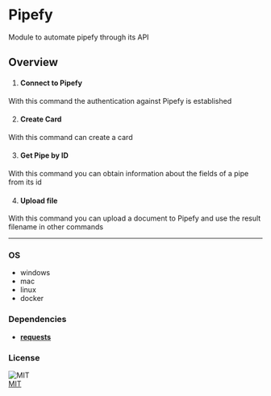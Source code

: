 
# Pipefy
  
Module to automate pipefy through its API  

## Overview


1. #### Connect to Pipefy  
With this command the authentication against Pipefy is established

2. #### Create Card  
With this command can create a card

3. #### Get Pipe by ID  
With this command you can obtain information about the fields of a pipe from its id

4. #### Upload file
With this command you can upload a document to Pipefy and use the result filename in other commands

----
### OS

- windows
- mac
- linux
- docker

### Dependencies
- [**requests**](https://pypi.org/project/requests/)
### License
  
![MIT](https://camo.githubusercontent.com/107590fac8cbd65071396bb4d04040f76cde5bde/687474703a2f2f696d672e736869656c64732e696f2f3a6c6963656e73652d6d69742d626c75652e7376673f7374796c653d666c61742d737175617265)  
[MIT](http://opensource.org/licenses/mit-license.ph)